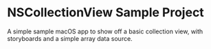 # NSCollectionView Sample Project
A simple sample macOS app to show off a basic collection view, with storyboards and a simple array data source.
